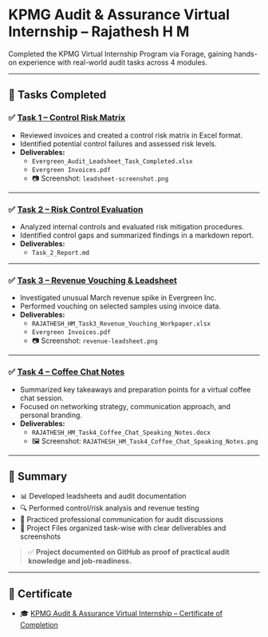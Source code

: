 # KPMG Audit & Assurance Virtual Internship – Rajathesh H M

Completed the KPMG Virtual Internship Program via Forage, gaining hands-on experience with real-world audit tasks across 4 modules.

---

## 📁 Tasks Completed

### ✅ [Task 1 – Control Risk Matrix](./Task_1_Control_Risk_Matrix)
- Reviewed invoices and created a control risk matrix in Excel format.
- Identified potential control failures and assessed risk levels.
- **Deliverables:**
  - `Evergreen_Audit_Leadsheet_Task_Completed.xlsx`
  - `Evergreen Invoices.pdf`
  - 📷 Screenshot: `leadsheet-screenshot.png`

---

### ✅ [Task 2 – Risk Control Evaluation](./Task_2_Risk_Control_Evaluation)
- Analyzed internal controls and evaluated risk mitigation procedures.
- Identified control gaps and summarized findings in a markdown report.
- **Deliverables:**
  - `Task_2_Report.md`



---

### ✅ [Task 3 – Revenue Vouching & Leadsheet](./Task3_Revenue_Vouching_Leadsheet)
- Investigated unusual March revenue spike in Evergreen Inc.
- Performed vouching on selected samples using invoice data.
- **Deliverables:**
  - `RAJATHESH_HM_Task3_Revenue_Vouching_Workpaper.xlsx`
  - `Evergreen Invoices.pdf`
  - 📷 Screenshot: `revenue-leadsheet.png`

---

### ✅ [Task 4 – Coffee Chat Notes](./Task4_Coffee_Chat_Notes)
- Summarized key takeaways and preparation points for a virtual coffee chat session.
- Focused on networking strategy, communication approach, and personal branding.
- **Deliverables:**
  - `RAJATHESH_HM_Task4_Coffee_Chat_Speaking_Notes.docx`
  - 🖼️ Screenshot: `RAJATHESH_HM_Task4_Coffee_Chat_Speaking_Notes.png`



---

## 🏁 Summary

- 📊 Developed leadsheets and audit documentation
- 🔍 Performed control/risk analysis and revenue testing
- 💬 Practiced professional communication for audit discussions
- 📁 Project Files organized task-wise with clear deliverables and screenshots

> ✅ **Project documented on GitHub as proof of practical audit knowledge and job-readiness.**

---

## 📄 Certificate

- 🎓 [KPMG Audit & Assurance Virtual Internship – Certificate of Completion](./Certificate/KPMG_Audit_Internship_Cert_Rajathesh.png)





